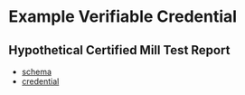 # Example Verifiable Credential 

## Hypothetical Certified Mill Test Report

- [schema](./cmtr/examples/v0.1/cmtr-verifiable-credential-schema-v0.1.json)
- [credential](./cmtr/examples/v0.1/cmtr-verifiable-credential-v0.1.json)
